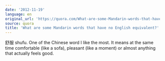 ```yaml
---
date: '2012-11-19'
language: en
original_url: 'https://quora.com/What-are-some-Mandarin-words-that-have-no-English-equivalent/answer/Clément-Renaud'
source: quora
title: 'What are some Mandarin words that have no English equivalent?'
---
```


舒服 shufu. One of the Chinese word I like the most. It means at the
same time comfortable (like a sofa), pleasant (like a moment) or almost
anything that actually feels good.
